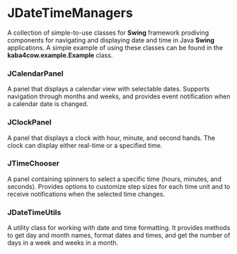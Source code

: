 # JDateTimeManagers

A collection of simple-to-use classes for **Swing** framework prodiving components for navigating and displaying date and time in Java **Swing** applications. A simple example of using these classes can be found in the **kaba4cow.example.Example** class.

### JCalendarPanel

A panel that displays a calendar view with selectable dates. Supports navigation through months and weeks, and provides event notification when a calendar date is changed.

### JClockPanel

A panel that displays a clock with hour, minute, and second hands. The clock can display either real-time or a specified time.

### JTimeChooser

A panel containing spinners to select a specific time (hours, minutes, and seconds). Provides options to customize step sizes for each time unit and to receive notifications when the selected time changes.

### JDateTimeUtils

A utility class for working with date and time formatting. It provides methods to get day and month names, format dates and times, and get the number of days in a week and weeks in a month.